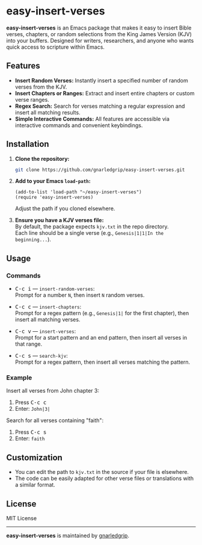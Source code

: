 # easy-insert-verses

**easy-insert-verses** is an Emacs package that makes it easy to insert Bible verses, chapters, or random selections from the King James Version (KJV) into your buffers. Designed for writers, researchers, and anyone who wants quick access to scripture within Emacs.

## Features

- **Insert Random Verses:** Instantly insert a specified number of random verses from the KJV.
- **Insert Chapters or Ranges:** Extract and insert entire chapters or custom verse ranges.
- **Regex Search:** Search for verses matching a regular expression and insert all matching results.
- **Simple Interactive Commands:** All features are accessible via interactive commands and convenient keybindings.

## Installation

1. **Clone the repository:**
   ```sh
   git clone https://github.com/gnarledgrip/easy-insert-verses.git
   ```
2. **Add to your Emacs `load-path`:**
   ```elisp
   (add-to-list 'load-path "~/easy-insert-verses")
   (require 'easy-insert-verses)
   ```
   Adjust the path if you cloned elsewhere.

3. **Ensure you have a KJV verses file:**  
   By default, the package expects `kjv.txt` in the repo directory.  
   Each line should be a single verse (e.g., `Genesis|1|1|In the beginning...`).

## Usage

### Commands

- <kbd>C-c i</kbd> — `insert-random-verses`:  
  Prompt for a number `N`, then insert `N` random verses.

- <kbd>C-c c</kbd> — `insert-chapters`:  
  Prompt for a regex pattern (e.g., `Genesis|1|` for the first chapter), then insert all matching verses.

- <kbd>C-c v</kbd> — `insert-verses`:  
  Prompt for a start pattern and an end pattern, then insert all verses in that range.

- <kbd>C-c s</kbd> — `search-kjv`:  
  Prompt for a regex pattern, then insert all verses matching the pattern.

### Example

Insert all verses from John chapter 3:
1. Press <kbd>C-c c</kbd>
2. Enter: `John|3|`

Search for all verses containing "faith":
1. Press <kbd>C-c s</kbd>
2. Enter: `faith`

## Customization

- You can edit the path to `kjv.txt` in the source if your file is elsewhere.
- The code can be easily adapted for other verse files or translations with a similar format.

## License

MIT License

---

**easy-insert-verses** is maintained by [gnarledgrip](https://github.com/gnarledgrip).